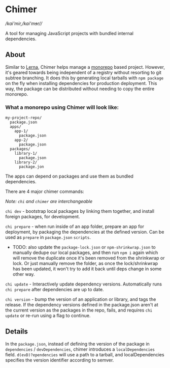 # Chimer

_/kai'mir,/kai'mɘr//_

A tool for managing JavaScript projects with bundled internal dependencies.

## About

Similar to [Lerna](https://github.com/lerna/lerna), Chimer helps manage a [monorepo](https://github.com/babel/babel/blob/master/doc/design/monorepo.md) based project. However, it's geared towards being independent of a registry without resorting to git subtree branching. It does this by generating local tarballs with `npm package` on the fly when installing dependencies for production deployment. This way, the package can be distributed without needing to copy the entire monorepo.

### What a monorepo using Chimer will look like:

```
my-project-repo/
  package.json
  apps/
    app-1/
      package.json
    app-2/
      package.json
  packages/
    library-1/
      package.json
    library-2/
      package.jon
```

The apps can depend on packages and use them as bundled dependencies.

There are 4 major chimer commands:

_Note: `chi` and `chimer` are interchangeable_

`chi dev` - bootstrap local packages by linking them together, and install foreign packages, for development.

`chi prepare` - when run inside of an app folder, prepare an app for deployment, by packaging the dependencies at the defined version. Can be used as `prepare` in `package.json` `scripts`.
  * TODO: also update the `package-lock.json` or `npm-shrinkwrap.json` to manually dedupe our local packages, and then run `npm i` again which will remove the duplicate once it's been removed from the shrinkwrap or lock. Or just manually remove the folder, as once the lock/shrinkwrap has been updated, it won't try to add it back until deps change in some other way.

`chi update` - Interactively update dependency versions. Automatically runs `chi prepare` after dependencies are up to date.

`chi version` - bump the version of an application or library, and tags the release. If the dependency versions defined in the package.json aren't at the current version as the packages in the repo, fails, and requires `chi update` or re-run using a flag to continue.

## Details

In the `package.json`, instead of defining the version of the package in `dependencies` / `devDependencies`, chimer introduces a `localDependencies` field. `d(evD)?ependencies` will use a path to a tarball, and localDependencies specifies the version identifier according to semver.
